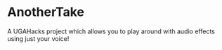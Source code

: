 # AnotherTake
A UGAHacks project which allows you to play around with audio effects using just your voice!
